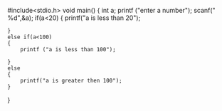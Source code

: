 #include<stdio.h>
void main()
{
    int a;
    printf ("enter a number");
    scanf(" %d",&a);
    if(a<20)
    {
        printf("a is less than 20");
        
    }
    else if(a<100)
    {
        printf ("a is less than 100");
        
    }
    else
    {
        printf("a is greater then 100");
    }
}
